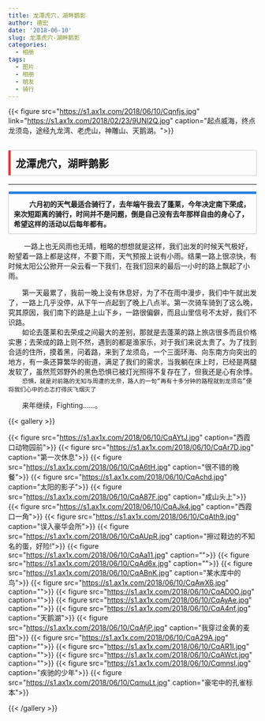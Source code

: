 ```yaml
---
title: 龙潭虎穴，湖畔鹅影
author: 德宏
date: '2018-06-10'
slug: 龙潭虎穴-湖畔鹅影
categories:
  - 相册
tags:
  - 图片
  - 相册
  - 朋友
  - 骑行
---
```



{{< figure src="https://s1.ax1x.com/2018/06/10/Cqnfjs.jpg" link="https://s1.ax1x.com/2018/02/23/9UNI2Q.jpg"  caption="起点威海，终点龙须岛，途经九龙湾、老虎山，神雕山、天鹅湖。">}}

<!--more-->



## <p markdown="1" style="display: block;padding: 10px;margin: 10px 0;border: 1px solid #ccc;border-left-width: 5px;border-radius: 3px;border-left-color: #df3e3e;"> **龙潭虎穴，湖畔鹅影**</p>
------

<p markdown="1" style="display: block;padding: 10px;margin: 10px 0;border: 1px solid #ccc;border-top-width: 5px;border-radius: 3px;border-top-color: #2780e3;font-family:楷体;font-weight: bold;  ">
&emsp;&emsp; 六月初的天气最适合骑行了，去年端午我去了蓬莱，今年决定南下荣成，来次短距离的骑行，时间并不是问题，倒是自己没有去年那样自由的身心了，希望这样的活动以后每年都有。<br />

&emsp;&emsp; 一路上也无风雨也无晴，粗略的想想就是这样，我们出发的时候天气极好，盼望着一路上都是这样，不要下雨，天气预报上说有小雨。结果一路上很凉快，有时候太阳公公掀开一朵云看一下我们，在我们回来的最后一小时的路上飘起了小雨。<br />

 &emsp;&emsp;第一天最累了，我前一晚上没有休息好，为了不在雨中漫步，我们中午就出发了，一路上几乎没停，从下午一点起到了晚上八点半。第一次骑车骑到了这么晚，究其原因，我们南下的路是上山下乡，一路很偏僻，而且山里信号不太好，我们不识路。<br /> &emsp;&emsp;如论去蓬莱和去荣成之间最大的差别，那就是去蓬莱的路上旅店很多而且价格实惠；去荣成的路上则不然，遇到的都是渔家乐，对于我们来说太贵了。为了找到合适的住所，摸着黑，问着路，来到了龙须岛，一个三面环海、向东南方向突出的地方，有一条还算繁华的街道，满足了我们的需求，当我躺在床上时，已经是两腿发软了，虽然荒郊野外的黑色恐惧已被灯光照得不复存在了，但我还是心有余悸。<br />
 &emsp;&emsp;<code>恐惧，就是对前路的无知与周遭的无奈，路人的一句“再有十多分钟的路程就到龙须岛”便将我们心中的忐忑打得灰飞烟灭了</code> <br />


&emsp;&emsp;来年继续，Fighting……。<br />


</p>

{{< gallery >}}

{{< figure  src="https://s1.ax1x.com/2018/06/10/CqAYtJ.jpg"  caption="西霞口动物园前">}}
{{< figure src="https://s1.ax1x.com/2018/06/10/CqAr7D.jpg"  caption="第一次休息">}}
{{< figure src="https://s1.ax1x.com/2018/06/10/CqA6tH.jpg"  caption="很不错的晚餐">}}
{{< figure src="https://s1.ax1x.com/2018/06/10/CqAchd.jpg"  caption="太阳的影子">}}
{{< figure src="https://s1.ax1x.com/2018/06/10/CqA87F.jpg"  caption="成山头上">}}
{{< figure src="https://s1.ax1x.com/2018/06/10/CqAJk4.jpg"  caption="西霞口一角">}}
{{< figure src="https://s1.ax1x.com/2018/06/10/CqAth9.jpg"  caption="误入豪华会所">}}
{{< figure src="https://s1.ax1x.com/2018/06/10/CqAUpR.jpg"  caption="擦过鞋边的不知名的蛋，好险!">}}
{{< figure src="https://s1.ax1x.com/2018/06/10/CqAa11.jpg"  caption="">}}
{{< figure src="https://s1.ax1x.com/2018/06/10/CqAd6x.jpg"  caption="">}}
{{< figure src="https://s1.ax1x.com/2018/06/10/CqABnK.jpg"  caption="某水库中的鸟">}}
{{< figure src="https://s1.ax1x.com/2018/06/10/CqAwX6.jpg"  caption="">}}
{{< figure src="https://s1.ax1x.com/2018/06/10/CqAD0O.jpg"  caption="">}}
{{< figure src="https://s1.ax1x.com/2018/06/10/CqAyAe.jpg"  caption="">}}
{{< figure src="https://s1.ax1x.com/2018/06/10/CqA4nf.jpg"  caption="天鹅湖">}}
{{< figure src="https://s1.ax1x.com/2018/06/10/CqAfjP.jpg"  caption="我穿过金黄的麦田">}}
{{< figure src="https://s1.ax1x.com/2018/06/10/CqA29A.jpg"  caption="">}}
{{< figure src="https://s1.ax1x.com/2018/06/10/CqAR1I.jpg"  caption="">}}
{{< figure src="https://s1.ax1x.com/2018/06/10/CqAWct.jpg"  caption="">}}
{{< figure src="https://s1.ax1x.com/2018/06/10/CqmnsI.jpg"  caption="疾驰的少年">}}
{{< figure src="https://s1.ax1x.com/2018/06/10/CqmuLt.jpg"  caption="豪宅中的孔雀标本">}}


{{< /gallery >}}